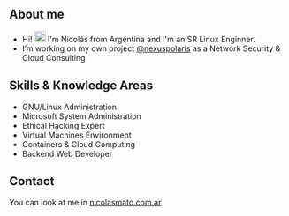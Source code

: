 ## About me

* Hi! <img src="https://raw.githubusercontent.com/iampavangandhi/iampavangandhi/master/gifs/Hi.gif" width="20px"> I'm Nicolás from Argentina and I'm an SR Linux Enginner.
* I’m working on my own project [@nexuspolaris](https://www.nexuspolaris.com.ar) as a Network Security & Cloud Consulting

## Skills & Knowledge Areas

* GNU/Linux Administration
* Microsoft System Administration
* Ethical Hacking Expert
* Virtual Machines Environment
* Containers & Cloud Computing
* Backend Web Developer

## Contact

You can look at me in [nicolasmato.com.ar](https://www.nicolasmato.com.ar)
